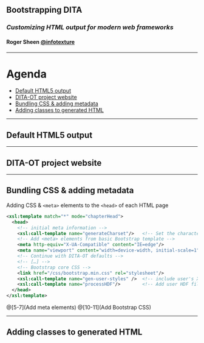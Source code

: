 ## Bootstrapping DITA

### _Customizing HTML output for modern web frameworks_

#### Roger Sheen [@infotexture](https://twitter.com/infotexture)

---

<i class="fa fa-sitemap fa-5x pull-right muted"></i>

# Agenda

<!-- 
Web developers often use CSS frameworks, HTML5 boilerplate or component libraries like Bootstrap or Foundation to quickly build robust, responsive sites. With custom HTML plug-ins, DITA-OT can be extended to produce HTML5 output that makes use of these common templates so that generated documents can build on existing front-end solutions.

This talk will outline the process, using the DITA-OT project website at dita-ot.org as an example.
-->

<!-- MarkdownTOC autolink="true" bracket="round" depth="1" -->

- [Default HTML5 output](#default-html5-output)
- [DITA-OT project website](#dita-ot-project-website)
- [Bundling CSS & adding metadata](#bundling-css--adding-metadata)
- [Adding classes to generated HTML](#adding-classes-to-generated-html)

<!-- /MarkdownTOC -->

---

## Default HTML5 output


---

## DITA-OT project website


---

## Bundling CSS & adding metadata

Adding CSS & `<meta>` elements to the `<head>` of each HTML page

```xml
<xsl:template match="*" mode="chapterHead">
  <head>
    <!-- initial meta information -->
    <xsl:call-template name="generateCharset"/>   <!-- Set the character set to UTF-8 -->
    <!-- Add <meta> elements from basic Bootstrap template -->
    <meta http-equiv="X-UA-Compatible" content="IE=edge"/>
    <meta name="viewport" content="width=device-width, initial-scale=1"/>
    <!-- Continue with DITA-OT defaults -->
    <!-- […] -->
    <!-- Bootstrap core CSS -->
    <link href="/css/bootstrap.min.css" rel="stylesheet"/>
    <xsl:call-template name="gen-user-styles" />  <!-- include user's XSL style element and content here -->
    <xsl:call-template name="processHDF"/>        <!-- Add user HDF file, if specified -->
  </head>
</xsl:template>
```
@[5-7](Add meta elements)
@[10-11](Add Bootstrap CSS)


---

## Adding classes to generated HTML


